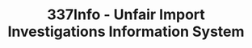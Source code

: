 ---
layout: default
bigquery: https://console.cloud.google.com/bigquery?p=patents-public-data&d=usitc_investigations&page=dataset&project=sheets-management-319211
citation: US International Trade Commission 337Info Unfair Import Investigations Information
  System
contributors: US International Trade Comission
cost: None
description: US International Trade Commission 337Info Unfair Import Investigations
  Information System contains data on investigations done under Section 337. Section
  337 declares the infringement of certain statutory intellectual property rights
  and other forms of unfair competition in import trade to be unlawful practices.
  Most Section 337 investigations involve allegations of patent or registered trademark
  infringement.
documentation: FAQ and tutorial available on the site
last_edit: 04/07/2022, 05:53:44
location: https://pubapps2.usitc.gov/337external/
maintained_by: US International Trade Comission
schema_fields:
- lastUpdated
- scheduledEndDateEvidHear
- currentActiveALJ
- id
- respondent
- invUnfairAct
- ouiiParticipation
- dateCreated
- finalDetNoViolation
- teoProceedingInvolved
- currentStatus
- cafcAppeals
- scheduledStartDateEvidHear
- dateOfPublicationFrNotice
- copyrightNumbers
- teoReliefGranted
- finalIdOnViolationDue
- startDateMarkmanHearing
- finalDetViolation
- complainant
- internalRemand
- dateComplaintFiled
- targetDate
- ouiiAttorney
- patentNumber
- actualEndDateEvidHear
- trademarkNumbers
- issueDateOtherNonFinal
- docketNo
- aljAssigned
- investigationType
- investigationTermDate
- teoIdIssueDate
- patentNumbers
- teoIdDueDate
- markmanHearing
- publication_number
- actualStartDateEvidHear
- investigationNo
- gcAttorney
- title
- htsNumbers
- endDateMarkmanHearing
- finalIdOnViolationIssue
shortname: unfair_import_investigations
tags:
- import
- legal
- trade
timeframe: 2008-2021 (prior to 2008 downloadable as a JSON file)
title: 337Info - Unfair Import Investigations Information System
uuid: 2721f5ec-e599-4890-9265-9706719fc71e
---